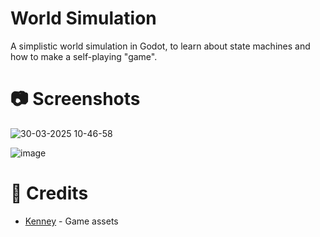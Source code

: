 # World Simulation

A simplistic world simulation in Godot, to learn about state machines and how to make a self-playing "game".

# 📷 Screenshots

![30-03-2025 10-46-58](https://github.com/user-attachments/assets/f7e2de9d-9d32-4fbe-a0f4-52960d45fae0)

![image](https://github.com/user-attachments/assets/468e141c-d0b4-4335-80fc-1c0754bba40d)

# 🙏 Credits
- [Kenney](https://kenney.nl/) - Game assets
